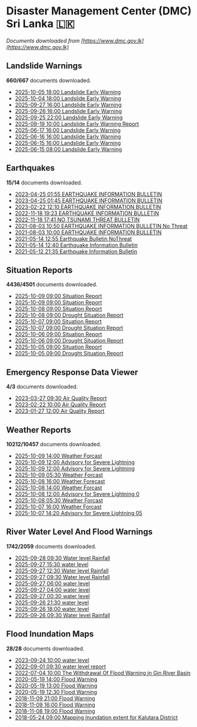 # Disaster Management Center (DMC) Sri Lanka :sri_lanka:

*Documents downloaded from [https://www.dmc.gov.lk](https://www.dmc.gov.lk)*

## Landslide Warnings

**660/667** documents downloaded.

* [2025-10-05 18:00 Landslide Early Warning](data/landslide-warnings/20251005.1800.landslide-early-warning.pdf)
* [2025-10-04 18:00 Landslide Early Warning](data/landslide-warnings/20251004.1800.landslide-early-warning.pdf)
* [2025-09-27 16:00 Landslide Early Warning](data/landslide-warnings/20250927.1600.landslide-early-warning.pdf)
* [2025-09-26 16:00 Landslide Early Warning](data/landslide-warnings/20250926.1600.landslide-early-warning.pdf)
* [2025-09-25 22:00 Landslide Early Warning](data/landslide-warnings/20250925.2200.landslide-early-warning.pdf)
* [2025-09-19 10:00 Landslide Early Warning Report](data/landslide-warnings/20250919.1000.landslide-early-warning-report.pdf)
* [2025-06-17 16:00 Landslide Early Warning](data/landslide-warnings/20250617.1600.landslide-early-warning.pdf)
* [2025-06-16 16:00 Landslide Early Warning](data/landslide-warnings/20250616.1600.landslide-early-warning.pdf)
* [2025-06-15 16:00 Landslide Early Warning](data/landslide-warnings/20250615.1600.landslide-early-warning.pdf)
* [2025-06-15 08:00 Landslide Early Warning](data/landslide-warnings/20250615.0800.landslide-early-warning.pdf)

## Earthquakes

**15/14** documents downloaded.

* [2023-04-25 01:55 EARTHQUAKE INFORMATION BULLETIN](data/earthquakes/20230425.0155.earthquake-information-bulletin.pdf)
* [2023-04-25 01:45 EARTHQUAKE INFORMATION BULLETIN](data/earthquakes/20230425.0145.earthquake-information-bulletin.pdf)
* [2023-02-22 12:10 EARTHQUAKE INFORMATION BULLETIN](data/earthquakes/20230222.1210.earthquake-information-bulletin.pdf)
* [2022-11-18 19:23 EARTHQUAKE INFORMATION BULLETIN](data/earthquakes/20221118.1923.earthquake-information-bulletin.pdf)
* [2022-11-18 17:41 NO TSUNAMI THREAT BULLETIN](data/earthquakes/20221118.1741.no-tsunami-threat-bulletin.pdf)
* [2021-08-03 10:50 EARTHQUAKE INFORMATION BULLETIN No Threat](data/earthquakes/20210803.1050.earthquake-information-bulletin-no-threat.pdf)
* [2021-08-03 10:00 EARTHQUAKE INFORMATION BULLETIN](data/earthquakes/20210803.1000.earthquake-information-bulletin.pdf)
* [2021-05-14 12:55 Earthquake Bulletin NoThreat](data/earthquakes/20210514.1255.earthquake-bulletin-nothreat.pdf)
* [2021-05-14 12:40 Earthquake Information Bulletin](data/earthquakes/20210514.1240.earthquake-information-bulletin.pdf)
* [2021-05-12 21:35 Earthquake Information Bulletin](data/earthquakes/20210512.2135.earthquake-information-bulletin.pdf)

## Situation Reports

**4436/4501** documents downloaded.

* [2025-10-09 09:00 Situation Report](data/situation-reports/20251009.0900.situation-report.pdf)
* [2025-10-09 09:00 Situation Report](data/situation-reports/20251009.0900.situation-report.pdf)
* [2025-10-08 09:00 Situation Report](data/situation-reports/20251008.0900.situation-report.pdf)
* [2025-10-08 09:00 Drought Situation Report](data/situation-reports/20251008.0900.drought-situation-report.pdf)
* [2025-10-07 09:00 Situation Report](data/situation-reports/20251007.0900.situation-report.pdf)
* [2025-10-07 09:00 Drought Situation Report](data/situation-reports/20251007.0900.drought-situation-report.pdf)
* [2025-10-06 09:00 Situation Report](data/situation-reports/20251006.0900.situation-report.pdf)
* [2025-10-06 09:00 Drought Situation Report](data/situation-reports/20251006.0900.drought-situation-report.pdf)
* [2025-10-05 09:00 Situation Report](data/situation-reports/20251005.0900.situation-report.pdf)
* [2025-10-05 09:00 Drought Situation Report](data/situation-reports/20251005.0900.drought-situation-report.pdf)

## Emergency Response Data Viewer

**4/3** documents downloaded.

* [2023-03-27 09:30 Air Quality Report](data/emergency-response-data-viewer/20230327.0930.air-quality-report.pdf)
* [2023-02-22 10:00 Air Quality Report](data/emergency-response-data-viewer/20230222.1000.air-quality-report.pdf)
* [2023-01-27 12:00 Air Quality Report](data/emergency-response-data-viewer/20230127.1200.air-quality-report.pdf)

## Weather Reports

**10212/10457** documents downloaded.

* [2025-10-09 14:00 Weather Forcast](data/weather-reports/20251009.1400.weather-forcast.pdf)
* [2025-10-09 12:00 Advisory for Severe Lightning](data/weather-reports/20251009.1200.advisory-for-severe-lightning.pdf)
* [2025-10-09 12:00 Advisory for Severe Lightning](data/weather-reports/20251009.1200.advisory-for-severe-lightning.pdf)
* [2025-10-09 05:30 Weather Forcast](data/weather-reports/20251009.0530.weather-forcast.pdf)
* [2025-10-08 16:00 Weather Forecast](data/weather-reports/20251008.1600.weather-forecast.pdf)
* [2025-10-08 14:00 Weather Forcast](data/weather-reports/20251008.1400.weather-forcast.pdf)
* [2025-10-08 12:00 Advisory for Severe Lightning  0](data/weather-reports/20251008.1200.advisory-for-severe-lightning-0.pdf)
* [2025-10-08 05:30 Weather Forcast](data/weather-reports/20251008.0530.weather-forcast.pdf)
* [2025-10-07 16:00 Weather Forcast](data/weather-reports/20251007.1600.weather-forcast.pdf)
* [2025-10-07 14:20 Advisory for Severe Lightning  05](data/weather-reports/20251007.1420.advisory-for-severe-lightning-05.pdf)

## River Water Level And Flood Warnings

**1742/2059** documents downloaded.

* [2025-09-28 09:30 Water level  Rainfall](data/river-water-level-and-flood-warnings/20250928.0930.water-level-rainfall.pdf)
* [2025-09-27 15:30 water level](data/river-water-level-and-flood-warnings/20250927.1530.water-level.pdf)
* [2025-09-27 12:30 Water level  Rainfall](data/river-water-level-and-flood-warnings/20250927.1230.water-level-rainfall.pdf)
* [2025-09-27 09:30 Water level  Rainfall](data/river-water-level-and-flood-warnings/20250927.0930.water-level-rainfall.pdf)
* [2025-09-27 06:00 water level](data/river-water-level-and-flood-warnings/20250927.0600.water-level.pdf)
* [2025-09-27 04:00 water level](data/river-water-level-and-flood-warnings/20250927.0400.water-level.pdf)
* [2025-09-27 00:30 water level](data/river-water-level-and-flood-warnings/20250927.0030.water-level.pdf)
* [2025-09-26 21:30 water level](data/river-water-level-and-flood-warnings/20250926.2130.water-level.pdf)
* [2025-09-26 18:00 water level](data/river-water-level-and-flood-warnings/20250926.1800.water-level.pdf)
* [2025-09-26 09:30 Water level  Rainfall](data/river-water-level-and-flood-warnings/20250926.0930.water-level-rainfall.pdf)

## Flood Inundation Maps

**28/28** documents downloaded.

* [2023-09-24 10:00 water level](data/flood-inundation-maps/20230924.1000.water-level.pdf)
* [2022-09-01 09:30 water level report](data/flood-inundation-maps/20220901.0930.water-level-report.pdf)
* [2022-07-04 10:00 The Withdrawal Of Flood Warning in Gin River Basin](data/flood-inundation-maps/20220704.1000.the-withdrawal-of-flood-warning-in-gin-river-basin.pdf)
* [2020-05-19 14:00 Flood Warning](data/flood-inundation-maps/20200519.1400.flood-warning.pdf)
* [2020-05-19 13:00 Flood Warning](data/flood-inundation-maps/20200519.1300.flood-warning.pdf)
* [2020-05-19 12:30 Flood Warning](data/flood-inundation-maps/20200519.1230.flood-warning.pdf)
* [2018-11-09 21:00 Flood Warning](data/flood-inundation-maps/20181109.2100.flood-warning.PDF)
* [2018-11-09 16:00 Flood Warning](data/flood-inundation-maps/20181109.1600.flood-warning.PDF)
* [2018-11-08 19:00 Flood Warning](data/flood-inundation-maps/20181108.1900.flood-warning.PDF)
* [2018-05-24 09:00 Mapping Inundation extent for Kalutara District](data/flood-inundation-maps/20180524.0900.mapping-inundation-extent-for-kalutara-district.pdf)
